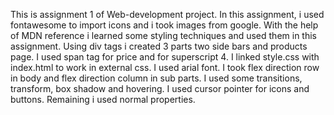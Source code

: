 This is assignment 1 of Web-development project.
In this assignment, i used fontawesome to import icons and i took images from google.
With the help of MDN reference i learned some styling techniques and used them in this assignment.
Using div tags i created 3 parts two side bars and products page.
I used span tag for price and for superscript 4.
I linked style.css with index.html to work in external css.
I used arial font.
I took flex direction row in body and flex direction column in sub parts.
I used some transitions, transform, box shadow and hovering.
I used cursor pointer for icons and buttons.
Remaining i used normal properties.


